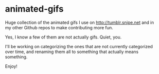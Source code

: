 # animated-gifs
Huge collection of the animated gifs I use on http://tumblr.snipe.net and in my other Github repos to make contributing more fun.

Yes, I know a few of them are not actually gifs. Quiet, you.

I'll be working on categorizing the ones that are not currently categorized over time, and renaming them all to something that actually means something. 

Enjoy!

